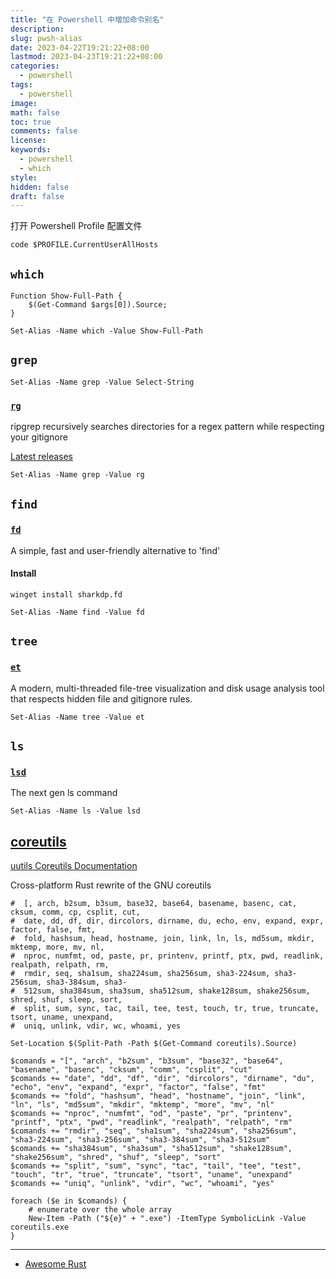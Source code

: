 ```yaml
---
title: "在 Powershell 中增加命令别名"
description: 
slug: pwsh-alias
date: 2023-04-22T19:21:22+08:00
lastmod: 2023-04-23T19:21:22+08:00
categories:
  - powershell
tags:
  - powershell
image: 
math: false
toc: true
comments: false
license: 
keywords:
  - powershell
  - which
style:
hidden: false
draft: false
---
```


打开 Powershell Profile 配置文件

```pwsh
code $PROFILE.CurrentUserAllHosts
```

## `which`

```pwsh
Function Show-Full-Path {
    $(Get-Command $args[0]).Source;
}

Set-Alias -Name which -Value Show-Full-Path

```

## `grep`

```pwsh
Set-Alias -Name grep -Value Select-String
```

### [`rg`](https://github.com/BurntSushi/ripgrep)

ripgrep recursively searches directories for a regex pattern while respecting your gitignore

[Latest releases](https://github.com/BurntSushi/ripgrep/releases/latest)

```pwsh
Set-Alias -Name grep -Value rg
```

## `find`

### [`fd`](https://github.com/sharkdp/fd)

A simple, fast and user-friendly alternative to 'find'

#### Install

```pwsh
winget install sharkdp.fd
```

```pwsh
Set-Alias -Name find -Value fd
```

## `tree`

### [`et`](https://github.com/solidiquis/erdtree)

A modern, multi-threaded file-tree visualization and disk usage analysis tool that respects hidden file and gitignore rules.

```pwsh
Set-Alias -Name tree -Value et
```

## `ls`

### [`lsd`](https://github.com/lsd-rs/lsd)

The next gen ls command

```pwsh
Set-Alias -Name ls -Value lsd
```

## [coreutils](https://github.com/uutils/coreutils)

[uutils Coreutils Documentation](https://uutils.github.io/user/)

Cross-platform Rust rewrite of the GNU coreutils

```pwsh
#  [, arch, b2sum, b3sum, base32, base64, basename, basenc, cat, cksum, comm, cp, csplit, cut,
#  date, dd, df, dir, dircolors, dirname, du, echo, env, expand, expr, factor, false, fmt,
#  fold, hashsum, head, hostname, join, link, ln, ls, md5sum, mkdir, mktemp, more, mv, nl,
#  nproc, numfmt, od, paste, pr, printenv, printf, ptx, pwd, readlink, realpath, relpath, rm,
#  rmdir, seq, sha1sum, sha224sum, sha256sum, sha3-224sum, sha3-256sum, sha3-384sum, sha3-
#  512sum, sha384sum, sha3sum, sha512sum, shake128sum, shake256sum, shred, shuf, sleep, sort,
#  split, sum, sync, tac, tail, tee, test, touch, tr, true, truncate, tsort, uname, unexpand,
#  uniq, unlink, vdir, wc, whoami, yes

Set-Location $(Split-Path -Path $(Get-Command coreutils).Source)

$comands = "[", "arch", "b2sum", "b3sum", "base32", "base64", "basename", "basenc", "cksum", "comm", "csplit", "cut"
$comands += "date", "dd", "df", "dir", "dircolors", "dirname", "du", "echo", "env", "expand", "expr", "factor", "false", "fmt"
$comands += "fold", "hashsum", "head", "hostname", "join", "link", "ln", "ls", "md5sum", "mkdir", "mktemp", "more", "mv", "nl"
$comands += "nproc", "numfmt", "od", "paste", "pr", "printenv", "printf", "ptx", "pwd", "readlink", "realpath", "relpath", "rm"
$comands += "rmdir", "seq", "sha1sum", "sha224sum", "sha256sum", "sha3-224sum", "sha3-256sum", "sha3-384sum", "sha3-512sum"
$comands += "sha384sum", "sha3sum", "sha512sum", "shake128sum", "shake256sum", "shred", "shuf", "sleep", "sort"
$comands += "split", "sum", "sync", "tac", "tail", "tee", "test", "touch", "tr", "true", "truncate", "tsort", "uname", "unexpand"
$comands += "uniq", "unlink", "vdir", "wc", "whoami", "yes"

foreach ($e in $comands) {
    # enumerate over the whole array
    New-Item -Path ("${e}" + ".exe") -ItemType SymbolicLink -Value coreutils.exe
}

```

----

- [Awesome Rust](https://github.com/rust-unofficial/awesome-rust#system-tools)
